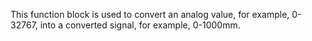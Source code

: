 This function block is used to convert an analog value, for example, 0-32767, into a converted signal, for example, 0-1000mm.
